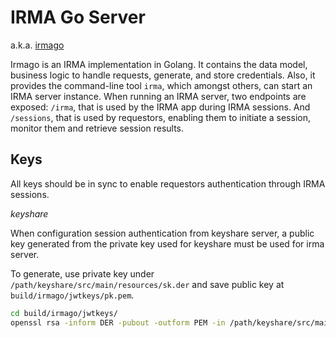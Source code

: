 # IRMA Go Server

a.k.a. [irmago](https://github.com/privacybydesign/irmago)

Irmago is an IRMA implementation in Golang. It contains the data model, business logic to handle requests, generate, 
and store credentials. Also, it provides the command-line tool `irma`, which amongst others, can start an IRMA server 
instance. When running an IRMA server, two endpoints are exposed: `/irma`, that is used by the IRMA app during IRMA 
sessions. And `/sessions`, that is used by requestors, enabling them to initiate a session, monitor them and retrieve 
session results.

## Keys

All keys should be in sync to enable requestors authentication through IRMA sessions.

*keyshare*

When configuration session authentication from keyshare server, a public key generated from the private key used 
for keyshare must be used for irma server. 

To generate, use private key under `/path/keyshare/src/main/resources/sk.der` and save public key at 
`build/irmago/jwtkeys/pk.pem`.

```bash
cd build/irmago/jwtkeys/
openssl rsa -inform DER -pubout -outform PEM -in /path/keyshare/src/main/resources/sk.der -out pk.pem
``` 

